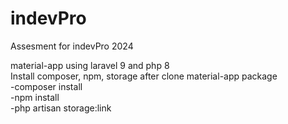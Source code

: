 # indevPro
Assesment for indevPro 2024

material-app using laravel 9 and php 8\
Install composer, npm, storage after clone material-app package\
-composer install\
-npm install\
-php artisan storage:link
